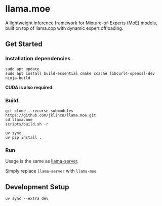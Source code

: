 # llama.moe

A lightweight inference framework for Mixture-of-Experts (MoE) models, built on top of llama.cpp with dynamic expert offloading.

## Get Started

### Installation dependencies

```
sudo apt update
sudo apt install build-essential cmake ccache libcurl4-openssl-dev ninja-build
```

**CUDA is also required.**

### Build

```
git clone --recurse-submodules https://github.com/jklincn/llama.moe.git
cd llama.moe
scripts/build.sh -r

uv sync
uv pip install .
```

### Run

Usage is the same as [llama-server](https://github.com/ggml-org/llama.cpp/tree/master/tools/server). 

Simply replace `llama-server` with `llama-moe`.

## Development Setup

```
uv sync --extra dev
```

